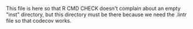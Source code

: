 This file is here so that R CMD CHECK doesn't complain about an empty "inst" directory, but this directory must be there because we need the .lintr file so that codecov works.

